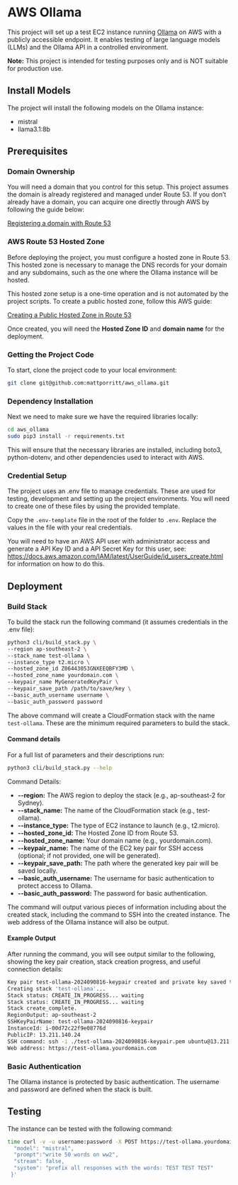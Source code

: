 # AWS Ollama
This project will set up a test EC2 instance running [Ollama](https://ollama.com/)
on AWS with a publicly accessible endpoint. It enables testing of large language models (LLMs)
and the Ollama API in a controlled environment.

**Note:** This project is intended for testing purposes only and is NOT suitable for production use.

## Install Models
The project will install the following models on the Ollama instance:
* mistral
* llama3.1:8b

## Prerequisites

### Domain Ownership
You will need a domain that you control for this setup. This project assumes the domain is already
registered and managed under Route 53. If you don’t already have a domain, you can acquire one
directly through AWS by following the guide below:

[Registering a domain with Route 53](https://docs.aws.amazon.com/Route53/latest/DeveloperGuide/domain-register.html) 

### AWS Route 53 Hosted Zone
Before deploying the project, you must configure a hosted zone in Route 53. 
This hosted zone is necessary to manage the DNS records for your domain and any subdomains,
such as the one where the Ollama instance will be hosted.

This hosted zone setup is a one-time operation and is not automated by the project scripts.
To create a public hosted zone, follow this AWS guide:

[Creating a Public Hosted Zone in Route 53](https://docs.aws.amazon.com/Route53/latest/DeveloperGuide/CreatingHostedZone.html) 

Once created, you will need the **Hosted Zone ID** and **domain name** for the deployment.

### Getting the Project Code
To start, clone the project code to your local environment:
```bash
git clone git@github.com:mattporritt/aws_ollama.git
```

### Dependency Installation
Next we need to make sure we have the required libraries locally:
```bash
cd aws_ollama
sudo pip3 install -r requirements.txt
```
This will ensure that the necessary libraries are installed, including boto3, python-dotenv, and other dependencies used to interact with AWS.


### Credential Setup
The project uses an .env file to manage credentials.
These are used for testing, development and setting up the project
environments. You will need to create one of these files by using the
provided template.

Copy the `.env-template` file in the root of the folder to `.env`.
Replace the values in the file with your real credentials.

You will need to have an AWS API user with administrator access and
generate a API Key ID and a API Secret Key for this user,
see: https://docs.aws.amazon.com/IAM/latest/UserGuide/id_users_create.html 
for information on how to do this.

## Deployment

### Build Stack

To build the stack run the following command (it assumes credentials in the
.env file):
```bash
python3 cli/build_stack.py \
--region ap-southeast-2 \
--stack_name test-ollama \
--instance_type t2.micro \
--hosted_zone_id Z06443053GNXEEQBFY3MD \
--hosted_zone_name yourdomain.com \
--keypair_name MyGeneratedKeyPair \
--keypair_save_path /path/to/save/key \
--basic_auth_username username \
--basic_auth_password password
```
The above command will create a CloudFormation stack with the name `test-ollama`.
These are the minimum required parameters to build the stack.

#### Command details
For a full list of parameters and their descriptions run:
```bash
python3 cli/build_stack.py --help
```
Command Details:
* **--region:** The AWS region to deploy the stack (e.g., ap-southeast-2 for Sydney).
* **--stack_name:** The name of the CloudFormation stack (e.g., test-ollama).
* **--instance_type:** The type of EC2 instance to launch (e.g., t2.micro).
* **--hosted_zone_id:** The Hosted Zone ID from Route 53.
* **--hosted_zone_name:** Your domain name (e.g., yourdomain.com).
* **--keypair_name:** The name of the EC2 key pair for SSH access (optional; if not provided, one will be generated).
* **--keypair_save_path:** The path where the generated key pair will be saved locally.
* **--basic_auth_username:** The username for basic authentication to protect access to Ollama.
* **--basic_auth_password:** The password for basic authentication.

The command will output various pieces of information including about
the created stack, including the command to SSH into the created instance.
The web address of the Ollama instance will also be output.

#### Example Output

After running the command, you will see output similar to the following, showing the key pair creation,
stack creation progress, and useful connection details:
```bash
Key pair test-ollama-2024090816-keypair created and private key saved to ./test-ollama-2024090816-keypair.pem
Creating stack 'test-ollama'...
Stack status: CREATE_IN_PROGRESS... waiting
Stack status: CREATE_IN_PROGRESS... waiting
Stack create_complete.
RegionOutput: ap-southeast-2
SSHKeyPairName: test-ollama-2024090816-keypair
InstanceId: i-00d72c22f9e08776d
PublicIP: 13.211.140.24
SSH command: ssh -i ./test-ollama-2024090816-keypair.pem ubuntu@13.211.140.24
Web address: https://test-ollama.yourdomain.com
```

### Basic Authentication
The Ollama instance is protected by basic authentication.
The username and password are defined when the stack is built.

## Testing
The instance can be tested with the following command:
```bash
time curl -v -u username:password -X POST https://test-ollama.yourdomain.com/api/generate -d '{
  "model": "mistral",
  "prompt":"write 50 words on ww2",
  "stream": false,
  "system": "prefix all responses with the words: TEST TEST TEST"
 }'
```

